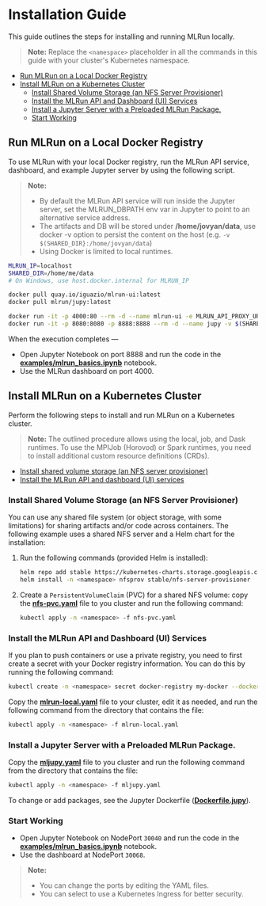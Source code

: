 # Installation Guide <!-- omit in toc -->

This guide outlines the steps for installing and running MLRun locally.

> **Note:** Replace the `<namespace>` placeholder in all the commands in this guide with your cluster's Kubernetes namespace.

- [Run MLRun on a Local Docker Registry](#run-mlrun-on-a-local-docker-registry)
- [Install MLRun on a Kubernetes Cluster](#install-mlrun-on-a-kubernetes-cluster)
  - [Install Shared Volume Storage (an NFS Server Provisioner)](#install-shared-volume-storage-an-nfs-server-provisioner)
  - [Install the MLRun API and Dashboard (UI) Services](#install-the-mlrun-api-and-dashboard-ui-services)
  - [Install a Jupyter Server with a Preloaded MLRun Package.](#install-a-jupyter-server-with-a-preloaded-mlrun-package)
  - [Start Working](#start-working)

<a id="local-docker"></a>
## Run MLRun on a Local Docker Registry

To use MLRun with your local Docker registry, run the MLRun API service, dashboard, and example Jupyter server by using the following script.

> **Note:**
> - By default the MLRun API service will run inside the Jupyter server, set the MLRUN_DBPATH env var in Jupyter to point to an alternative service address.
> - The artifacts and DB will be stored under **/home/jovyan/data**, use docker -v option to persist the content on the host (e.g. `-v $(SHARED_DIR}:/home/jovyan/data`)
> - Using Docker is limited to local runtimes.

```sh
MLRUN_IP=localhost
SHARED_DIR=/home/me/data
# On Windows, use host.docker.internal for MLRUN_IP

docker pull quay.io/iguazio/mlrun-ui:latest
docker pull mlrun/jupy:latest

docker run -it -p 4000:80 --rm -d --name mlrun-ui -e MLRUN_API_PROXY_URL=http://${MLRUN_IP}:8080 quay.io/iguazio/mlrun-ui:latest
docker run -it -p 8080:8080 -p 8888:8888 --rm -d --name jupy -v $(SHARED_DIR}:/home/jovyan/data mlrun/jupy:latest
```

When the execution completes &mdash;

- Open Jupyter Notebook on port 8888 and run the code in the [**examples/mlrun_basics.ipynb**](https://github.com/mlrun/mlrun/blob/master/examples/mlrun_basics.ipynb) notebook.
- Use the MLRun dashboard on port 4000.

<a id="k8s-cluster"></a>
## Install MLRun on a Kubernetes Cluster

Perform the following steps to install and run MLRun on a Kubernetes cluster.
> **Note:** The outlined procedure allows using the local, job, and Dask runtimes.
> To use the MPIJob (Horovod) or Spark runtimes, you need to install additional custom resource definitions (CRDs).

- [Install shared volume storage (an NFS server provisioner)](#k8s-install-a-shared-volume-storage)
- [Install the MLRun API and dashboard (UI) services](#k8s-install-mlrun-api-n-ui-services)

<a id="k8s-install-a-shared-volume-storage"></a>
### Install Shared Volume Storage (an NFS Server Provisioner)

You can use any shared file system (or object storage, with some limitations) for sharing artifacts and/or code across containers.
The following example uses a shared NFS server and a Helm chart for the installation:

1. Run the following commands (provided Helm is installed):
    ```sh
    helm repo add stable https://kubernetes-charts.storage.googleapis.com/
    helm install -n <namespace> nfsprov stable/nfs-server-provisioner
    ```
2. Create a `PersistentVolumeClaim` (PVC) for a shared NFS volume: copy the [**nfs-pvc.yaml**](https://raw.githubusercontent.com/mlrun/mlrun/master/hack/local/nfs-pvc.yaml) file to you cluster and run the following command:
    ```sh
    kubectl apply -n <namespace> -f nfs-pvc.yaml
    ```

<a id="k8s-install-mlrun-api-n-ui-services"></a>
### Install the MLRun API and Dashboard (UI) Services

If you plan to push containers or use a private registry, you need to first create a secret with your Docker registry information.
You can do this by running the following command:
```sh
kubectl create -n <namespace> secret docker-registry my-docker --docker-server=https://index.docker.io/v1/ --docker-username=<your-user> --docker-password=<your-password> --docker-email=<your-email>
```

Copy the [**mlrun-local.yaml**](https://raw.githubusercontent.com/mlrun/mlrun/master/hack/local/mlrun-local.yaml) file to your cluster, edit it as needed, and run the following command from the directory that contains the file:
```sh
kubectl apply -n <namespace> -f mlrun-local.yaml
```

<a id="k8s-install-jupyter-service-w-mlrun"></a>
### Install a Jupyter Server with a Preloaded MLRun Package.

Copy the [**mljupy.yaml**](https://raw.githubusercontent.com/mlrun/mlrun/master/hack/local/mljupy.yaml) file to you cluster and run the following command from the directory that contains the file:
```sh
kubectl apply -n <namespace> -f mljupy.yaml
```

To change or add packages, see the Jupyter Dockerfile ([**Dockerfile.jupy**](https://github.com/mlrun/mlrun/blob/master/hack/local/Dockerfile.jupy)).

<a id="k8s-install-start-working"></a>
### Start Working

- Open Jupyter Notebook on NodePort `30040` and run the code in the [**examples/mlrun_basics.ipynb**](https://github.com/mlrun/mlrun/blob/master/examples/mlrun_basics.ipynb) notebook.
- Use the dashboard at NodePort `30068`.

> **Note:**
> - You can change the ports by editing the YAML files.
> - You can select to use a Kubernetes Ingress for better security.

